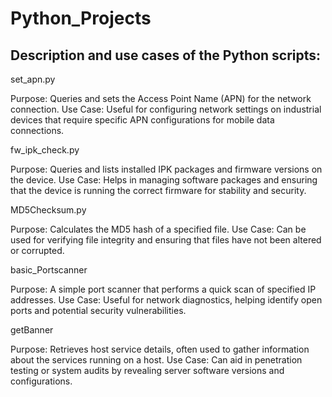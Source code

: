 # Python_Projects
## Description and use cases of the Python scripts:

set_apn.py

Purpose: Queries and sets the Access Point Name (APN) for the network connection.
Use Case: Useful for configuring network settings on industrial devices that require specific APN configurations for mobile data connections.

fw_ipk_check.py

Purpose: Queries and lists installed IPK packages and firmware versions on the device.
Use Case: Helps in managing software packages and ensuring that the device is running the correct firmware for stability and security.

MD5Checksum.py

Purpose: Calculates the MD5 hash of a specified file.
Use Case: Can be used for verifying file integrity and ensuring that files have not been altered or corrupted.

basic_Portscanner

Purpose: A simple port scanner that performs a quick scan of specified IP addresses.
Use Case: Useful for network diagnostics, helping identify open ports and potential security vulnerabilities.

getBanner

Purpose: Retrieves host service details, often used to gather information about the services running on a host.
Use Case: Can aid in penetration testing or system audits by revealing server software versions and configurations.
